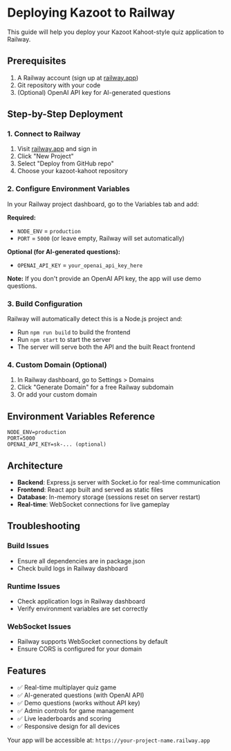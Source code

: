 # Deploying Kazoot to Railway

This guide will help you deploy your Kazoot Kahoot-style quiz application to Railway.

## Prerequisites

1. A Railway account (sign up at [railway.app](https://railway.app))
2. Git repository with your code
3. (Optional) OpenAI API key for AI-generated questions

## Step-by-Step Deployment

### 1. Connect to Railway

1. Visit [railway.app](https://railway.app) and sign in
2. Click "New Project"
3. Select "Deploy from GitHub repo"
4. Choose your kazoot-kahoot repository

### 2. Configure Environment Variables

In your Railway project dashboard, go to the Variables tab and add:

**Required:**
- `NODE_ENV` = `production`
- `PORT` = `5000` (or leave empty, Railway will set automatically)

**Optional (for AI-generated questions):**
- `OPENAI_API_KEY` = `your_openai_api_key_here`

**Note:** If you don't provide an OpenAI API key, the app will use demo questions.

### 3. Build Configuration

Railway will automatically detect this is a Node.js project and:
- Run `npm run build` to build the frontend
- Run `npm start` to start the server
- The server will serve both the API and the built React frontend

### 4. Custom Domain (Optional)

1. In Railway dashboard, go to Settings > Domains
2. Click "Generate Domain" for a free Railway subdomain
3. Or add your custom domain

## Environment Variables Reference

```
NODE_ENV=production
PORT=5000
OPENAI_API_KEY=sk-... (optional)
```

## Architecture

- **Backend**: Express.js server with Socket.io for real-time communication
- **Frontend**: React app built and served as static files
- **Database**: In-memory storage (sessions reset on server restart)
- **Real-time**: WebSocket connections for live gameplay

## Troubleshooting

### Build Issues
- Ensure all dependencies are in package.json
- Check build logs in Railway dashboard

### Runtime Issues
- Check application logs in Railway dashboard
- Verify environment variables are set correctly

### WebSocket Issues
- Railway supports WebSocket connections by default
- Ensure CORS is configured for your domain

## Features

- ✅ Real-time multiplayer quiz game
- ✅ AI-generated questions (with OpenAI API)
- ✅ Demo questions (works without API key)
- ✅ Admin controls for game management
- ✅ Live leaderboards and scoring
- ✅ Responsive design for all devices

Your app will be accessible at: `https://your-project-name.railway.app` 